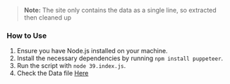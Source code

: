 > **Note:** The site only contains the data as a single line, so extracted then cleaned up

### How to Use

1. Ensure you have Node.js installed on your machine.
2. Install the necessary dependencies by running `npm install puppeteer`.
3. Run the script with `node 39.index.js`.
4. Check the Data file [Here](./extracted_data/39.Data.json)
